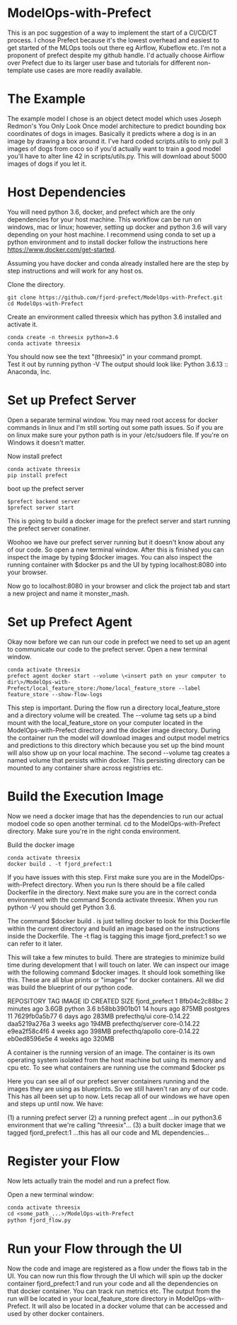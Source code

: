 # ModelOps-with-Prefect

This is an poc suggestion of a way to implement the start of a CI/CD/CT process.  I chose Prefect because it's the lowest overhead and easiest to get started of the MLOps tools out there eg Airflow, Kubeflow etc.  I'm not a proponent of prefect despite my github handle.  I'd actually choose Airflow over Prefect due to its larger user base and tutorials for different non-template use cases are more readily available.

# The Example
The example model I chose is an object detect model which uses Joseph Redmon's You Only Look Once model architecture to predict bounding box coordinates of dogs in images.  Basically it predicts where a dog is in an image by drawing a box around it.  I've hard coded scripts.utils to only pull 3 images of dogs from coco so if you'd actually want to train a good model you'll have to alter line 42 in scripts/utils.py.  This will download about 5000 images of dogs if you let it.

# Host Dependencies
You will need python 3.6, docker, and prefect which are the only dependencies for your host machine.  This workflow can be run on windows, mac or linux; however, setting up docker and python 3.6 will vary depending on your host machine.  I recommend using conda to set up a python environment and to install docker follow the instructions here https://www.docker.com/get-started.

Assuming you have docker and conda already installed here are the step by step instructions and will work for any host os.

Clone the directory.
```dif
git clone https://github.com/fjord-prefect/ModelOps-with-Prefect.git
cd ModelOps-with-Prefect
```

Create an environment called threesix which has python 3.6 installed and activate it.
```dif
conda create -n threesix python=3.6
conda activate threesix
```

You should now see the text "(threesix)" in your command prompt.  
Test it out by running 
python -V
The output should look like:  Python 3.6.13 :: Anaconda, Inc.

# Set up Prefect Server
Open a separate terminal window.
You may need root access for docker commands in linux and I'm still sorting out some path issues.  So if you are on linux make sure your python path is in your /etc/sudoers file.  If you're on Windows it doesn't matter.

Now install prefect
```dif
conda activate threesix
pip install prefect
```

boot up the prefect server
```dif
$prefect backend server
$prefect server start
```

This is going to build a docker image for the prefect server and start running the prefect server conatiner.   

Woohoo we have our prefect server running but it doesn't know about any of our code.  So open a new terminal window.  After this is finished you can inspect the image by typing $docker images.  You can also inspect the running container with $docker ps and the UI by typing localhost:8080 into your browser. 

Now go to localhost:8080 in your browser and click the project tab and start a new project and name it monster_mash.

# Set up Prefect Agent
Okay now before we can run our code in prefect we need to set up an agent to communicate our code to the prefect server.  Open a new terminal window.
```dif
conda activate threesix
prefect agent docker start --volume \<insert path on your computer to dir\>/ModelOps-with-Prefect/local_feature_store:/home/local_feature_store --label feature_store --show-flow-logs
```
This step is important. During the flow run a directory local_feature_store and a directory volume will be created.  The --volume tag sets up a bind mount with the local_feature_store on your computer located in the ModelOps-with-Prefect directory and the docker image directory.  During the container run the model will download images and output model metrics and predictions to this directory which because you set up the bind mount will also show up on your local machine.  The second --volume tag creates a named volume that persists within docker.  This persisting directory can be mounted to any container share across registries etc.
  
# Build the Execution Image
Now we need a docker image that has the dependencies to run our actual modoel code so open another terminal.  cd to the ModelOps-with-Prefect directory.  Make sure you're in the right conda environment.

Build the docker image
```dif
conda activate threesix
docker build . -t fjord_prefect:1
```
If you have issues with this step.  First make sure you are in the ModelOps-with-Prefect directory.  When you run ls there should be a file called Dockerfile in the directory.  Next make sure you are in the correct conda environment with the command $conda activate threesix.  When you run python -V you should get Python 3.6.  

The command $docker build . is just telling docker to look for this Dockerfile within the current directory and build an image based on the instructions inside the Dockerfile.  The -t flag is tagging this image fjord_prefect:1 so we can refer to it later.

This will take a few minutes to build.  There are strategies to minimize build time during development that I will touch on later.  We can inspect our image with the following command $docker images.  It should look something like this.  These are all blue prints or "images" for docker containers.  All we did was build the blueprint of our python code.

REPOSITORY              TAG            IMAGE ID       CREATED         SIZE
fjord_prefect           1              8fb04c2c88bc   2 minutes ago   3.6GB
python                  3.6            b58bb3901b01   14 hours ago    875MB
postgres                11             7629fb0a5b77   6 days ago      283MB
prefecthq/ui            core-0.14.22   daa5219a276a   3 weeks ago     194MB
prefecthq/server        core-0.14.22   e9ea2f58c4f6   4 weeks ago     398MB
prefecthq/apollo        core-0.14.22   eb0ed8596e5e   4 weeks ago     320MB

A container is the running version of an image.  The container is its own operating system isolated from the host machine but using its memory and cpu etc.  To see what containers are running use the command $docker ps

Here you can see all of our prefect server containers running and the images they are using as blueprints.  So we still haven't ran any of our code.  This has all been set up to now.  Lets recap all of our windows we have open and steps up until now.  We have:

(1) a running prefect server 
(2) a running prefect agent ...in our python3.6 environment that we're calling "threesix"...
(3) a built docker image that we tagged fjord_prefect:1 ...this has all our code and ML dependencies...

# Register your Flow

Now lets actually train the model and run a prefect flow.  

Open a new terminal window:

```diff
conda activate threesix
cd <some_path_...>/ModelOps-with-Prefect
python fjord_flow.py
```

# Run your Flow through the UI
Now the code and image are registered as a flow under the flows tab in the UI.  You can now run this flow through the UI which will spin up the docker container fjord_prefect:1 and run your code and all the dependencies on that docker container.  You can track run metrics etc.  The output from the run will be located in your local_feature_store directory in ModelOps-with-Prefect.  It will also be located in a docker volume that can be accessed and used by other docker containers.
